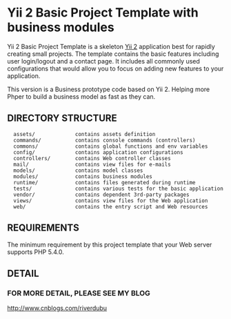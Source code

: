 Yii 2 Basic Project Template with business modules
==================================================

Yii 2 Basic Project Template is a skeleton [Yii 2](http://www.yiiframework.com/) application best for
rapidly creating small projects.
The template contains the basic features including user login/logout and a contact page.
It includes all commonly used configurations that would allow you to focus on adding new
features to your application.

This version is a Business prototype code based on Yii 2.
Helping more Phper to build a business model as fast as they can.

DIRECTORY STRUCTURE
-------------------

      assets/             contains assets definition
      commands/           contains console commands (controllers)
      commons/            contains global functions and env variables
      config/             contains application configurations
      controllers/        contains Web controller classes
      mail/               contains view files for e-mails
      models/             contains model classes
      modules/            contains business modules
      runtime/            contains files generated during runtime
      tests/              contains various tests for the basic application
      vendor/             contains dependent 3rd-party packages
      views/              contains view files for the Web application
      web/                contains the entry script and Web resources



REQUIREMENTS
------------

The minimum requirement by this project template that your Web server supports PHP 5.4.0.


DETAIL
------------

### FOR MORE DETAIL, PLEASE SEE MY BLOG
http://www.cnblogs.com/riverdubu
